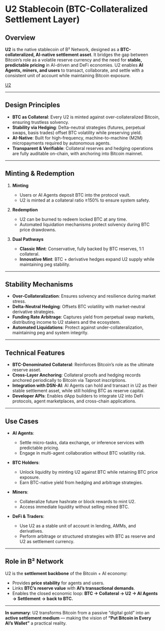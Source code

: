 # U2 Stablecoin (BTC-Collateralized Settlement Layer)

## Overview
**U2** is the native stablecoin of B² Network, designed as a **BTC-collateralized, AI-native settlement asset**.
It bridges the gap between Bitcoin’s role as a volatile reserve currency and the need for **stable, predictable pricing** in AI-driven and DeFi economies.
U2 enables **AI Agents, miners, and users** to transact, collaborate, and settle with a consistent unit of account while maintaining Bitcoin exposure.

[U2](https://github.com/user-attachments/assets/58c3232d-96d2-4992-a974-2aea52b067ff)

---

## Design Principles
- **BTC as Collateral**: Every U2 is minted against over-collateralized Bitcoin, ensuring trustless solvency.
- **Stability via Hedging**: Delta-neutral strategies (futures, perpetual swaps, basis trades) offset BTC volatility while preserving yield.
- **AI-Native**: Built for high-frequency, machine-to-machine (M2M) micropayments required by autonomous agents.
- **Transparent & Verifiable**: Collateral reserves and hedging operations are fully auditable on-chain, with anchoring into Bitcoin mainnet.

---

## Minting & Redemption
1. **Minting**
   - Users or AI Agents deposit BTC into the protocol vault.
   - U2 is minted at a collateral ratio ≥150% to ensure system safety.

2. **Redemption**
   - U2 can be burned to redeem locked BTC at any time.
   - Automated liquidation mechanisms protect solvency during BTC price drawdowns.

3. **Dual Pathways**
   - **Classic Mint**: Conservative, fully backed by BTC reserves, 1:1 collateral.
   - **Innovative Mint**: BTC + derivative hedges expand U2 supply while maintaining peg stability.

---

## Stability Mechanisms
- **Over-Collateralization**: Ensures solvency and resilience during market stress.
- **Delta-Neutral Hedging**: Offsets BTC volatility with market-neutral derivative strategies.
- **Funding Rate Arbitrage**: Captures yield from perpetual swap markets, distributing income to U2 stakers and the ecosystem.
- **Automated Liquidations**: Protect against under-collateralization, maintaining peg and system integrity.

---

## Technical Features
- **BTC-Denominated Collateral**: Reinforces Bitcoin’s role as the ultimate reserve asset.
- **Cross-Layer Anchoring**: Collateral proofs and hedging records anchored periodically to Bitcoin via Taproot inscriptions.
- **Integration with DSN-AI**: AI Agents can hold and transact in U2 as their stable settlement asset, while still holding BTC as reserve capital.
- **Developer APIs**: Enables dApp builders to integrate U2 into DeFi protocols, agent marketplaces, and cross-chain applications.

---

## Use Cases
- **AI Agents**:
  - Settle micro-tasks, data exchange, or inference services with predictable pricing.
  - Engage in multi-agent collaboration without BTC volatility risk.

- **BTC Holders**:
  - Unlock liquidity by minting U2 against BTC while retaining BTC price exposure.
  - Earn BTC-native yield from hedging and arbitrage strategies.

- **Miners**:
  - Collateralize future hashrate or block rewards to mint U2.
  - Access immediate liquidity without selling mined BTC.

- **DeFi & Traders**:
  - Use U2 as a stable unit of account in lending, AMMs, and derivatives.
  - Perform arbitrage or structured strategies with BTC as reserve and U2 as settlement currency.

---

## Role in B² Network
U2 is the **settlement backbone** of the Bitcoin + AI economy:
- Provides **price stability** for agents and users.
- Links **BTC’s reserve value** with **AI’s transactional demands**.
- Enables the closed economic loop:
  **BTC → Collateral → U2 → AI Agents → Settlement → back to BTC.**

---

**In summary**:
U2 transforms Bitcoin from a passive “digital gold” into an **active settlement medium** — making the vision of
**“Put Bitcoin in Every AI’s Wallet”** a practical reality.

